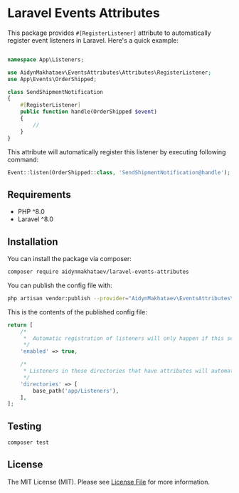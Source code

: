 # Laravel Events Attributes

This package provides ```#[RegisterListener]``` attribute to automatically register event listeners in Laravel. Here's a quick example:

```php

namespace App\Listeners;

use AidynMakhataev\EventsAttributes\Attributes\RegisterListener;
use App\Events\OrderShipped;

class SendShipmentNotification
{
    #[RegisterListener]
    public function handle(OrderShipped $event)
    {
        //
    }
}
```

This attribute will automatically register this listener by executing following command:

```php
Event::listen(OrderShipped::class, 'SendShipmentNotification@handle');
```

## Requirements

- PHP ^8.0
- Laravel ^8.0

## Installation

You can install the package via composer:

```bash
composer require aidynmakhataev/laravel-events-attributes
```

You can publish the config file with:
```bash
php artisan vendor:publish --provider="AidynMakhataev\EventsAttributes\EventsAttributesServiceProvider" --tag="config"
```

This is the contents of the published config file:

```php
return [
    /*
     *  Automatic registration of listeners will only happen if this setting is `true`
     */
    'enabled' => true,

    /*
     * Listeners in these directories that have attributes will automatically be registered.
     */
    'directories' => [
        base_path('app/Listeners'),
    ],
];
```

## Testing

``` bash
composer test
```

## License

The MIT License (MIT). Please see [License File](LICENSE.md) for more information.
